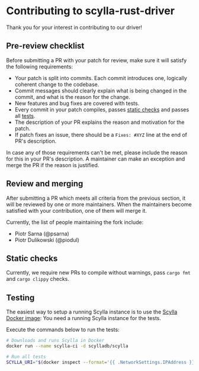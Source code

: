 # Contributing to scylla-rust-driver

Thank you for your interest in contributing to our driver!

## Pre-review checklist

Before submitting a PR with your patch for review, make sure it will satisfy the following requirements:

- Your patch is split into commits. Each commit introduces one, logically coherent change to the codebase.
- Commit messages should clearly explain what is being changed in the commit, and what is the reason for the change.
- New features and bug fixes are covered with tests.
- Every commit in your patch compiles, passes [static checks](#static-checks) and passes all [tests](#testing).
- The description of your PR explains the reason and motivation for the patch.
- If patch fixes an issue, there should be a `Fixes: #XYZ` line at the end of PR's description.

In case any of those requirements can't be met, please include the reason for this in your PR's description. A maintainer can make an exception and merge the PR if the reason is justified.

## Review and merging

After submitting a PR which meets all criteria from the previous section, it will be reviewed by one or more maintainers. When the maintainers become satisfied with your contribution, one of them will merge it.

Currently, the list of people maintaining the fork include:

- Piotr Sarna (@psarna)
- Piotr Dulikowski (@piodul)

## Static checks

Currently, we require new PRs to compile without warnings, pass `cargo fmt` and `cargo clippy` checks.

## Testing

The easiest way to setup a running Scylla instance is to use the [Scylla Docker image](https://hub.docker.com/r/scylladb/scylla/):
You need a running Scylla instance for the tests. 

Execute the commands below to run the tests:

```bash
# Downloads and runs Scylla in Docker
docker run --name scylla-ci -d scylladb/scylla

# Run all tests
SCYLLA_URI="$(docker inspect --format='{{ .NetworkSettings.IPAddress }}' scylla-ci):19042" cargo test -- --test-threads=1
```
